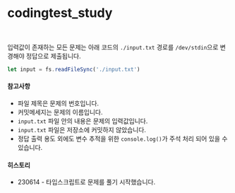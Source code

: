 # codingtest_study  

<br/>  

입력값이 존재하는 모든 문제는 아래 코드의 `./input.txt` 경로를 `/dev/stdin`으로 변경해야 정답으로 제출됩니다.
```js
let input = fs.readFileSync('./input.txt')
```

#### 참고사항
* 파일 제목은 문제의 번호입니다.
* 커밋메세지는 문제의 이름입니다.
* `input.txt` 파일 안의 내용은 문제의 입력값입니다.
* `input.txt` 파일은 저장소에 커밋하지 않았습니다.
* 정답 출력 용도 외에도 변수 추적을 위한 `console.log()`가 주석 처리 되어 있을 수 있습니다.

#### 히스토리
* 230614 - 타입스크립트로 문제를 풀기 시작했습니다.
